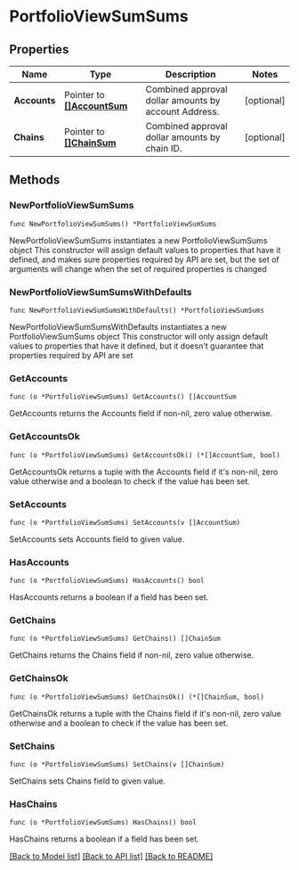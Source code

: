 # PortfolioViewSumSums

## Properties

Name | Type | Description | Notes
------------ | ------------- | ------------- | -------------
**Accounts** | Pointer to [**[]AccountSum**](AccountSum.md) | Combined approval dollar amounts by account Address. | [optional] 
**Chains** | Pointer to [**[]ChainSum**](ChainSum.md) | Combined approval dollar amounts by chain ID. | [optional] 

## Methods

### NewPortfolioViewSumSums

`func NewPortfolioViewSumSums() *PortfolioViewSumSums`

NewPortfolioViewSumSums instantiates a new PortfolioViewSumSums object
This constructor will assign default values to properties that have it defined,
and makes sure properties required by API are set, but the set of arguments
will change when the set of required properties is changed

### NewPortfolioViewSumSumsWithDefaults

`func NewPortfolioViewSumSumsWithDefaults() *PortfolioViewSumSums`

NewPortfolioViewSumSumsWithDefaults instantiates a new PortfolioViewSumSums object
This constructor will only assign default values to properties that have it defined,
but it doesn't guarantee that properties required by API are set

### GetAccounts

`func (o *PortfolioViewSumSums) GetAccounts() []AccountSum`

GetAccounts returns the Accounts field if non-nil, zero value otherwise.

### GetAccountsOk

`func (o *PortfolioViewSumSums) GetAccountsOk() (*[]AccountSum, bool)`

GetAccountsOk returns a tuple with the Accounts field if it's non-nil, zero value otherwise
and a boolean to check if the value has been set.

### SetAccounts

`func (o *PortfolioViewSumSums) SetAccounts(v []AccountSum)`

SetAccounts sets Accounts field to given value.

### HasAccounts

`func (o *PortfolioViewSumSums) HasAccounts() bool`

HasAccounts returns a boolean if a field has been set.

### GetChains

`func (o *PortfolioViewSumSums) GetChains() []ChainSum`

GetChains returns the Chains field if non-nil, zero value otherwise.

### GetChainsOk

`func (o *PortfolioViewSumSums) GetChainsOk() (*[]ChainSum, bool)`

GetChainsOk returns a tuple with the Chains field if it's non-nil, zero value otherwise
and a boolean to check if the value has been set.

### SetChains

`func (o *PortfolioViewSumSums) SetChains(v []ChainSum)`

SetChains sets Chains field to given value.

### HasChains

`func (o *PortfolioViewSumSums) HasChains() bool`

HasChains returns a boolean if a field has been set.


[[Back to Model list]](../README.md#documentation-for-models) [[Back to API list]](../README.md#documentation-for-api-endpoints) [[Back to README]](../README.md)


